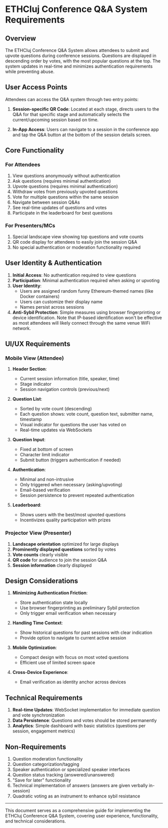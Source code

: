 # ETHCluj Conference Q&A System Requirements

## Overview

The ETHCluj Conference Q&A System allows attendees to submit and upvote questions during conference sessions. Questions are displayed in descending order by votes, with the most popular questions at the top. The system updates in real-time and minimizes authentication requirements while preventing abuse.

## User Access Points

Attendees can access the Q&A system through two entry points:

1. **Session-specific QR Code**: Located at each stage, directs users to the Q&A for that specific stage and automatically selects the current/upcoming session based on time.

2. **In-App Access**: Users can navigate to a session in the conference app and tap the Q&A button at the bottom of the session details screen.

## Core Functionality

### For Attendees
1. View questions anonymously without authentication
2. Ask questions (requires minimal authentication)
3. Upvote questions (requires minimal authentication)
4. Withdraw votes from previously upvoted questions
5. Vote for multiple questions within the same session
6. Navigate between session Q&As
7. See real-time updates of questions and votes
8. Participate in the leaderboard for best questions

### For Presenters/MCs
1. Special landscape view showing top questions and vote counts
2. QR code display for attendees to easily join the session Q&A
3. No special authentication or moderation functionality required

## User Identity & Authentication

1. **Initial Access**: No authentication required to view questions
2. **Participation**: Minimal authentication required when asking or upvoting
3. **User Identity**:
   - Users are assigned random funny Ethereum-themed names (like Docker containers)
   - Users can customize their display name
   - Names persist across sessions
4. **Anti-Sybil Protection**: Simple measures using browser fingerprinting or device identification. Note that IP-based identification won't be effective as most attendees will likely connect through the same venue WiFi network.

## UI/UX Requirements

### Mobile View (Attendee)
1. **Header Section**:
   - Current session information (title, speaker, time)
   - Stage indicator
   - Session navigation controls (previous/next)

2. **Question List**:
   - Sorted by vote count (descending)
   - Each question shows: vote count, question text, submitter name, timestamp
   - Visual indicator for questions the user has voted on
   - Real-time updates via WebSockets

3. **Question Input**:
   - Fixed at bottom of screen
   - Character limit indicator
   - Submit button (triggers authentication if needed)

4. **Authentication**:
   - Minimal and non-intrusive
   - Only triggered when necessary (asking/upvoting)
   - Email-based verification
   - Session persistence to prevent repeated authentication

5. **Leaderboard**:
   - Shows users with the best/most upvoted questions
   - Incentivizes quality participation with prizes

### Projector View (Presenter)
1. **Landscape orientation** optimized for large displays
2. **Prominently displayed questions** sorted by votes
3. **Vote counts** clearly visible
4. **QR code** for audience to join the session Q&A
5. **Session information** clearly displayed

## Design Considerations

1. **Minimizing Authentication Friction**:
   - Store authentication state locally
   - Use browser fingerprinting as preliminary Sybil protection
   - Only trigger email verification when necessary

2. **Handling Time Context**:
   - Show historical questions for past sessions with clear indication
   - Provide option to navigate to current active session

3. **Mobile Optimization**:
   - Compact design with focus on most voted questions
   - Efficient use of limited screen space

4. **Cross-Device Experience**:
   - Email verification as identity anchor across devices

## Technical Requirements

1. **Real-time Updates**: WebSocket implementation for immediate question and vote synchronization
2. **Data Persistence**: Questions and votes should be stored permanently
3. **Analytics**: Simple dashboard with basic statistics (questions per session, engagement metrics)

## Non-Requirements

1. Question moderation functionality
2. Question categorization/tagging
3. Speaker authentication or specialized speaker interfaces
4. Question status tracking (answered/unanswered)
5. "Save for later" functionality
6. Technical implementation of answers (answers are given verbally in-session)
7. Quadratic voting as an instrument to enhance sybil resistance

---

This document serves as a comprehensive guide for implementing the ETHCluj Conference Q&A System, covering user experience, functionality, and technical considerations.
